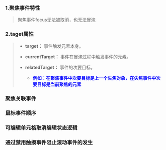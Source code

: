 ### 1.聚焦事件特性

> 聚焦事件focus无法被取消，也无法冒泡

### 2.taget属性

> * **target：** 事件触发元素本身。
>
> * **currentTarget：** 事件在冒泡过程中触发事件的元素。
>
> * **relatedTarget：** 事件的次要目标。
>   * <font color=blue>**例如：在聚焦事件中次要目标是上一个失焦对象，在失焦事件中次要目标是当前聚焦的元素**</font>

### 聚焦关联事件

> 

### 鼠标事件顺序

> 

### 可编辑单元格取消编辑状态逻辑

> 



### 通过禁用触摸事件阻止滚动事件的发生

